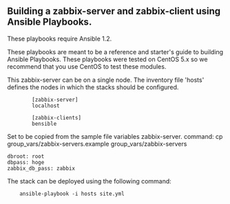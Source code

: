 Building a zabbix-server and zabbix-client using Ansible Playbooks.
-------------------------------------------------------------------

These playbooks require Ansible 1.2.

These playbooks are meant to be a reference and starter's guide to building
Ansible Playbooks. These playbooks were tested on CentOS 5.x so we recommend
that you use CentOS to test these modules.

This zabbix-server can be on a single node. The inventory file
'hosts' defines the nodes in which the stacks should be configured.

```
        [zabbix-server]
        localhost

        [zabbix-clients]
        bensible
```

Set to be copied from the sample file variables zabbix-server.
command:
        cp group_vars/zabbix-servers.example group_vars/zabbix-servers

```
dbroot: root
dbpass: hoge
zabbix_db_pass: zabbix
```

The stack can be deployed using the following
command:

        ansible-playbook -i hosts site.yml



